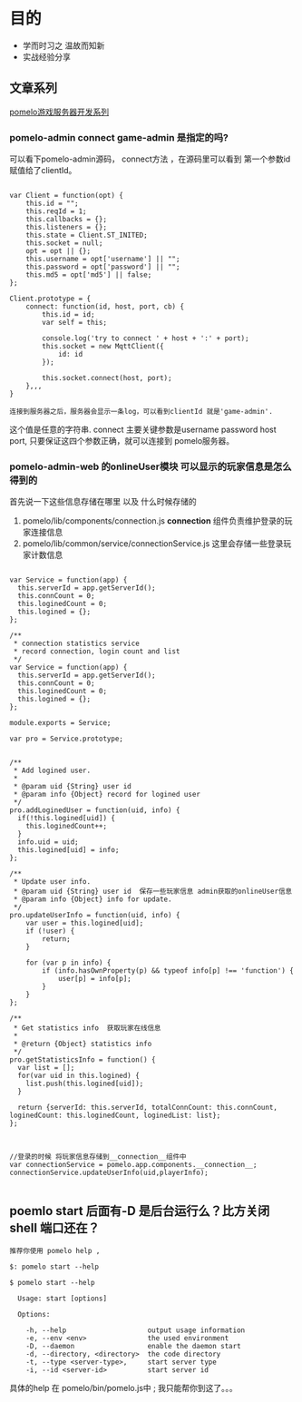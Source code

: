 # 目的
* 学而时习之 温故而知新
* 实战经验分享
## 文章系列
[pomelo游戏服务器开发系列](http://nextzeus.github.io/pomelo/)


### pomelo-admin connect game-admin 是指定的吗?

可以看下pomelo-admin源码， connect方法 ，在源码里可以看到 第一个参数id 赋值给了clientId。

```

var Client = function(opt) {
	this.id = "";
	this.reqId = 1;
	this.callbacks = {};
	this.listeners = {};
	this.state = Client.ST_INITED;
	this.socket = null;
	opt = opt || {};
	this.username = opt['username'] || "";
	this.password = opt['password'] || "";
	this.md5 = opt['md5'] || false;
};

Client.prototype = {
	connect: function(id, host, port, cb) {
		this.id = id;
		var self = this;

		console.log('try to connect ' + host + ':' + port);
		this.socket = new MqttClient({
			id: id
		});

		this.socket.connect(host, port);
    },,,
}

连接到服务器之后，服务器会显示一条log，可以看到clientId 就是'game-admin'.

```

这个值是任意的字符串. connect 主要关键参数是username password host port, 只要保证这四个参数正确，就可以连接到 pomelo服务器。

### pomelo-admin-web 的onlineUser模块 可以显示的玩家信息是怎么得到的

首先说一下这些信息存储在哪里 以及 什么时候存储的

1. pomelo/lib/components/connection.js  __connection__ 组件负责维护登录的玩家连接信息
2. pomelo/lib/common/service/connectionService.js 这里会存储一些登录玩家计数信息

```

var Service = function(app) {
  this.serverId = app.getServerId();
  this.connCount = 0;
  this.loginedCount = 0;
  this.logined = {};
};

/**
 * connection statistics service
 * record connection, login count and list
 */
var Service = function(app) {
  this.serverId = app.getServerId();
  this.connCount = 0;
  this.loginedCount = 0;
  this.logined = {};
};

module.exports = Service;

var pro = Service.prototype;


/**
 * Add logined user.
 *
 * @param uid {String} user id
 * @param info {Object} record for logined user
 */
pro.addLoginedUser = function(uid, info) {
  if(!this.logined[uid]) {
    this.loginedCount++;
  }
  info.uid = uid;
  this.logined[uid] = info;
};

/**
 * Update user info.
 * @param uid {String} user id  保存一些玩家信息 admin获取的onlineUser信息
 * @param info {Object} info for update.
 */
pro.updateUserInfo = function(uid, info) {
    var user = this.logined[uid];
    if (!user) {
        return;
    }

    for (var p in info) {
        if (info.hasOwnProperty(p) && typeof info[p] !== 'function') {
            user[p] = info[p];
        }
    }
};

/**
 * Get statistics info  获取玩家在线信息
 *
 * @return {Object} statistics info
 */
pro.getStatisticsInfo = function() {
  var list = [];
  for(var uid in this.logined) {
    list.push(this.logined[uid]);
  }

  return {serverId: this.serverId, totalConnCount: this.connCount, loginedCount: this.loginedCount, loginedList: list};
};



//登录的时候 将玩家信息存储到__connection__组件中
var connectionService = pomelo.app.components.__connection__;
connectionService.updateUserInfo(uid,playerInfo);


```
## poemlo start 后面有-D 是后台运行么？比方关闭shell 端口还在？

```
推荐你使用 pomelo help , 

$: pomelo start --help

$ pomelo start --help

  Usage: start [options]

  Options:

    -h, --help                    output usage information
    -e, --env <env>               the used environment
    -D, --daemon                  enable the daemon start
    -d, --directory, <directory>  the code directory
    -t, --type <server-type>,     start server type
    -i, --id <server-id>          start server id

```

具体的help 在 pomelo/bin/pomelo.js中 ;
我只能帮你到这了。。。